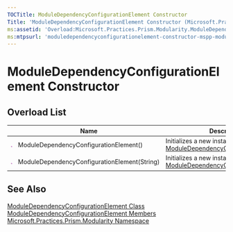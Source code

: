 ```yaml
---
TOCTitle: ModuleDependencyConfigurationElement Constructor
Title: 'ModuleDependencyConfigurationElement Constructor (Microsoft.Practices.Prism.Modularity)'
ms:assetid: 'Overload:Microsoft.Practices.Prism.Modularity.ModuleDependencyConfigurationElement.\#ctor'
ms:mtpsurl: 'moduledependencyconfigurationelement-constructor-mspp-modularity.md'
---
```


# ModuleDependencyConfigurationElement Constructor

## Overload List

<table>
<thead>
<tr class="header">
<th> </th>
<th>Name</th>
<th>Description</th>
</tr>
</thead>
<tbody>
<tr class="odd">
<td><img src="/patterns-practices/reference/images/public-method.gif" alt="Public method"/></td>
<td>ModuleDependencyConfigurationElement()</td>
<td><div class="summary">
Initializes a new instance of <a href="/patterns-practices/reference/moduledependencyconfigurationelement-class-mspp-modularity" data-raw-source="[ModuleDependencyConfigurationElement](/patterns-practices/reference/moduledependencyconfigurationelement-class-mspp-modularity)">ModuleDependencyConfigurationElement</a></a>.
</div></td>
</tr>
<tr class="even">
<td><img src="/patterns-practices/reference/images/public-method.gif" alt="Public method"/></td>
<td>ModuleDependencyConfigurationElement(String)</td>
<td><div class="summary">
Initializes a new instance of <a href="/patterns-practices/reference/moduledependencyconfigurationelement-class-mspp-modularity" data-raw-source="[ModuleDependencyConfigurationElement](/patterns-practices/reference/moduledependencyconfigurationelement-class-mspp-modularity)">ModuleDependencyConfigurationElement</a></a>.
</div></td>
</tr>
</tbody>
</table>

## See Also

[ModuleDependencyConfigurationElement Class](/patterns-practices/reference/moduledependencyconfigurationelement-class-mspp-modularity)  
[ModuleDependencyConfigurationElement Members](/patterns-practices/reference/moduledependencyconfigurationelement-members-mspp-modularity)  
[Microsoft.Practices.Prism.Modularity Namespace](/patterns-practices/reference/mspp-modularity-namespace)